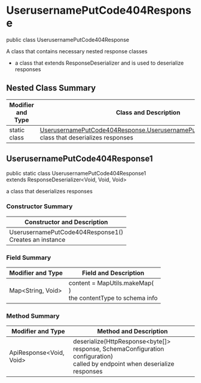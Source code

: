 # UserusernamePutCode404Response

public class UserusernamePutCode404Response

A class that contains necessary nested response classes
- a class that extends ResponseDeserializer and is used to deserialize responses

## Nested Class Summary
| Modifier and Type | Class and Description |
| ----------------- | --------------------- |
| static class | [UserusernamePutCode404Response.UserusernamePutCode404Response1](#userusernameputcode404response1)<br>class that deserializes responses |

## UserusernamePutCode404Response1
public static class UserusernamePutCode404Response1<br>
extends ResponseDeserializer<Void, Void, Void>

a class that deserializes responses

### Constructor Summary
| Constructor and Description |
| --------------------------- |
| UserusernamePutCode404Response1()<br>Creates an instance |

### Field Summary
| Modifier and Type | Field and Description |
| ----------------- | --------------------- |
| Map<String, Void> | content =  MapUtils.makeMap(<br>)<br>the contentType to schema info |

### Method Summary
| Modifier and Type | Method and Description |
| ----------------- | ---------------------- |
| ApiResponse<Void, Void> | deserialize(HttpResponse<byte[]> response, SchemaConfiguration configuration)<br>called by endpoint when deserialize responses |
